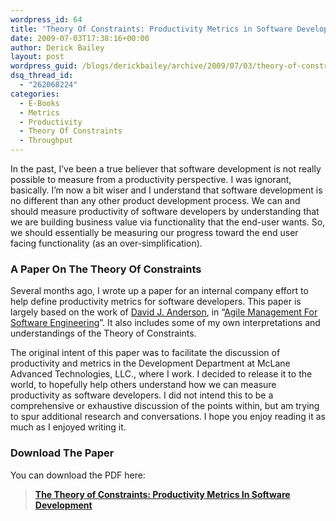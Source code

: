 ```yaml
---
wordpress_id: 64
title: 'Theory Of Constraints: Productivity Metrics in Software Development'
date: 2009-07-03T17:38:16+00:00
author: Derick Bailey
layout: post
wordpress_guid: /blogs/derickbailey/archive/2009/07/03/theory-of-constraints-productivity-metrics-in-software-development.aspx
dsq_thread_id:
  - "262068224"
categories:
  - E-Books
  - Metrics
  - Productivity
  - Theory Of Constraints
  - Throughput
---
```

In the past, I’ve been a true believer that software development is not really possible to measure from a productivity perspective. I was ignorant, basically. I’m now a bit wiser and I understand that software development is no different than any other product development process. We can and should measure productivity of software developers by understanding that we are building business value via functionality that the end-user wants. So, we should essentially be measuring our progress toward the end user facing functionality (as an over-simplification). 

### A Paper On The Theory Of Constraints

Several months ago, I wrote up a paper for an internal company effort to help define productivity metrics for software developers. This paper is largely based on the work of [David J. Anderson](http://agilemanagement.net/), in “[Agile Management For Software Engineering](http://www.amazon.com/Agile-Management-Software-Engineering-Constraints/dp/0131424602)”. It also includes some of my own interpretations and understandings of the Theory of Constraints. 

The original intent of this paper was to facilitate the discussion of productivity and metrics in the Development Department at McLane Advanced Technologies, LLC., where I work. I decided to release it to the world, to hopefully help others understand how we can measure productivity as software developers. I did not intend this to be a comprehensive or exhaustive discussion of the points within, but am trying to spur additional research and conversations. I hope you enjoy reading it as much as I enjoyed writing it.

### Download The Paper

You can download the PDF here: 

> [**The Theory of Constraints: Productivity Metrics In Software Development**](http://www.lostechies.com/media/p/22618.aspx)